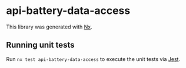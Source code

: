 # api-battery-data-access

This library was generated with [Nx](https://nx.dev).

## Running unit tests

Run `nx test api-battery-data-access` to execute the unit tests via [Jest](https://jestjs.io).
